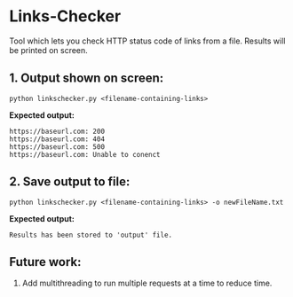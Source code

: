 # Links-Checker
Tool which lets you check HTTP status code of links from a file. Results will be printed on screen.

**1. Output shown on screen:**
--
```
python linkschecker.py <filename-containing-links>
```

**Expected output:**
```
https://baseurl.com: 200
https://baseurl.com: 404
https://baseurl.com: 500
https://baseurl.com: Unable to conenct
```

**2. Save output to file:**
--
```
python linkschecker.py <filename-containing-links> -o newFileName.txt
```

**Expected output:**
```
Results has been stored to 'output' file.
```
Future work:
--
1. Add multithreading to run multiple requests at a time to reduce time.
